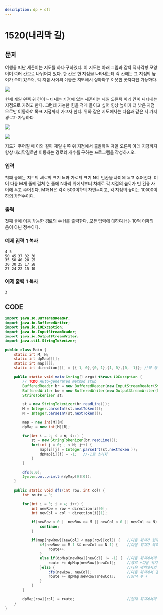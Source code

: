 ```yaml
---
description: dp + dfs
---
```


# 1520\(내리막 길\)

## 문제

여행을 떠난 세준이는 지도를 하나 구하였다. 이 지도는 아래 그림과 같이 직사각형 모양이며 여러 칸으로 나뉘어져 있다. 한 칸은 한 지점을 나타내는데 각 칸에는 그 지점의 높이가 쓰여 있으며, 각 지점 사이의 이동은 지도에서 상하좌우 이웃한 곳끼리만 가능하다.

![](https://www.acmicpc.net/upload/201004/1.PNG)

현재 제일 왼쪽 위 칸이 나타내는 지점에 있는 세준이는 제일 오른쪽 아래 칸이 나타내는 지점으로 가려고 한다. 그런데 가능한 힘을 적게 들이고 싶어 항상 높이가 더 낮은 지점으로만 이동하여 목표 지점까지 가고자 한다. 위와 같은 지도에서는 다음과 같은 세 가지 경로가 가능하다.

![](https://www.acmicpc.net/upload/201004/2.png)

![](https://www.acmicpc.net/upload/201004/3.PNG)

지도가 주어질 때 이와 같이 제일 왼쪽 위 지점에서 출발하여 제일 오른쪽 아래 지점까지 항상 내리막길로만 이동하는 경로의 개수를 구하는 프로그램을 작성하시오.

### 입력

첫째 줄에는 지도의 세로의 크기 M과 가로의 크기 N이 빈칸을 사이에 두고 주어진다. 이어 다음 M개 줄에 걸쳐 한 줄에 N개씩 위에서부터 차례로 각 지점의 높이가 빈 칸을 사이에 두고 주어진다. M과 N은 각각 500이하의 자연수이고, 각 지점의 높이는 10000이하의 자연수이다.

### 출력

첫째 줄에 이동 가능한 경로의 수 H를 출력한다. 모든 입력에 대하여 H는 10억 이하의 음이 아닌 정수이다.

### 예제 입력 1 복사

```text
4 5
50 45 37 32 30
35 50 40 20 25
30 30 25 17 28
27 24 22 15 10
```

### 예제 출력 1 복사

```text
3
```

## CODE

```java
import java.io.BufferedReader;
import java.io.BufferedWriter;
import java.io.IOException;
import java.io.InputStreamReader;
import java.io.OutputStreamWriter;
import java.util.StringTokenizer;

public class Main {
	static int M, N;
	static int dpMap[][];
	static int map[][];
	static int direction[][] = {{-1, 0},{0, 1},{1, 0},{0, -1}};	//북 동 남 서
	
	public static void main(String[] args) throws IOException {
		// TODO Auto-generated method stub
		BufferedReader br = new BufferedReader(new InputStreamReader(System.in));
		BufferedWriter bw = new BufferedWriter(new OutputStreamWriter(System.out));
		StringTokenizer st;
		
		st = new StringTokenizer(br.readLine());
		M = Integer.parseInt(st.nextToken());
		N = Integer.parseInt(st.nextToken());
		
		map = new int[M][N];
		dpMap = new int[M][N];
		
		for(int i = 0; i < M; i++) {
			st = new StringTokenizer(br.readLine());
			for(int j = 0; j < N; j++) {
				map[i][j] = Integer.parseInt(st.nextToken());
				dpMap[i][j] = -1;	//-1로 초기화
			}
		}
		
		dfs(0,0);
		System.out.println(dpMap[0][0]);
	}
	
	public static void dfs(int row, int col) {
		int route = 0;
		
		for(int i = 0; i < 4; i++) {
			int newRow = row + direction[i][0];
			int newCol = col + direction[i][1];
			
			if(newRow < 0 || newRow >= M || newCol < 0 || newCol >= N) {	//다음 위치가 지도 밖일 경우
				continue;
			}
			
			if(map[newRow][newCol] < map[row][col]) {	//다음 위치가 현재 위치보다 낮을 경우(이동 가능)
				if(newRow == M-1 && newCol == N-1) {	//다음 위치가 목표 지점일 경우 경로 +1
					route++;
				}
				else if(dpMap[newRow][newCol] != -1) {	//다음 위치에서의 경로 개수가 이미 정해졌을 경우
					route += dpMap[newRow][newCol];		//경로 +다음 위치에서의 경로
				}else {									//다음 위치에서의 경로 개수를 모를 경우
					dfs(newRow, newCol);				//다음 위치에서 경로 개수 탐색
					route += dpMap[newRow][newCol];		//탐색 후 +
				}
			}
		}
		
		dpMap[row][col] = route;						//현재 위치에서의 경로 개수를 저장
	}
}
```

